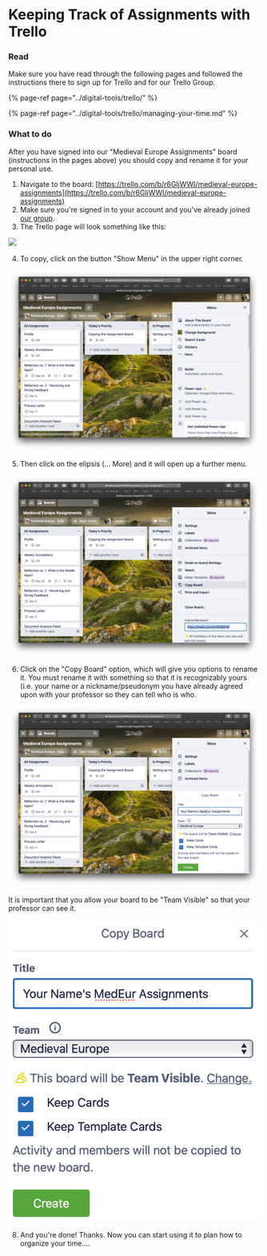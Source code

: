 # Keeping Track of Assignments with Trello

### Read

Make sure you have read through the following pages and followed the instructions there to sign up for Trello and for our Trello Group. 

{% page-ref page="../digital-tools/trello/" %}

{% page-ref page="../digital-tools/trello/managing-your-time.md" %}

### What to do

After you have signed into our "Medieval Europe Assignments" board \(instructions in the pages above\) you should copy and rename it for your personal use.‌

1. Navigate to the board: [https://trello.com/b/r6GljWWI/medieval-europe-assignments](https://trello.com/b/r6GljWWI/medieval-europe-assignments)​
2. Make sure you're signed in to your account and you've already joined [our group](/@marc-saurette/s/medieval-europe/digital-tools/trello#how-to-sign-up-for-trello).
3. ​The Trello page will look something like this:

![](../.gitbook/assets/screen-shot-2020-08-20-at-11.47.10-am.png)

4. To copy, click on the button "Show Menu" in the upper right corner.

![](../.gitbook/assets/screen-shot-2020-08-20-at-11.47.20-am.png)

5. Then click on the elipsis \(... More\) and it will open up a further menu. 

![](../.gitbook/assets/screen-shot-2020-08-20-at-11.47.34-am.png)

6. Click on the "Copy Board" option, which will give you options to rename it. You must rename it with something so that it is recognizably yours \(i.e. your name or a nickname/pseudonym you have already agreed upon with your professor so they can tell who is who. 

![](../.gitbook/assets/screen-shot-2020-08-20-at-11.48.27-am.png)

It is important that you allow your board to be "Team Visible" so that your professor can see it. 

![](../.gitbook/assets/screen-shot-2020-08-20-at-11.48.45-am.png)

8. And you're done! Thanks. Now you can start using it to plan how to organize your time....

